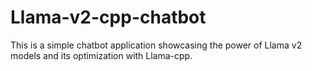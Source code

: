 # Llama-v2-cpp-chatbot
This is a simple chatbot application showcasing the power of Llama v2 models and its optimization with Llama-cpp.
